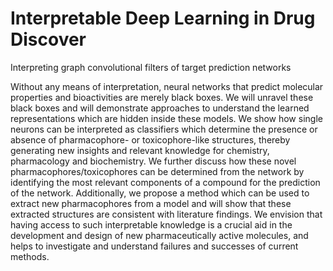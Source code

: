 # Interpretable Deep Learning in Drug Discover
Interpreting graph convolutional filters of target prediction networks

Without any means of interpretation, neural networks that predict molecular properties and bioactivities are merely black boxes.
We will unravel these black boxes and will demonstrate approaches to understand the learned representations which are hidden 
inside these models. We show how single neurons can be interpreted as classifiers which determine the presence or absence of 
pharmacophore- or toxicophore-like structures, thereby generating new insights and relevant knowledge for chemistry, pharmacology 
and biochemistry. We further discuss how these novel pharmacophores/toxicophores can be determined from the network by identifying 
the most relevant components of a compound for the prediction of the network. Additionally, we propose a method which can be used 
to extract new pharmacophores from a model and will show that these extracted structures are consistent with literature findings.
We envision that having access to such interpretable knowledge is a crucial aid in the development and design of new 
pharmaceutically active molecules, and helps to investigate and understand failures and successes of current methods.
